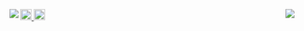 

<!--
**daikichiba9511/daikichiba9511** is a ✨ _special_ ✨ repository because its `README.md` (this file) appears on your GitHub profile.

Here are some ideas to get you started:

- 🔭 I’m currently working on ...
- 🌱 I’m currently learning ...
- 👯 I’m looking to collaborate on ...
- 🤔 I’m looking for help with ...
- 💬 Ask me about ...
- 📫 How to reach me: ...
- 😄 Pronouns: ...
- ⚡ Fun fact: ...
-->
<a href="http://twitter.com/496_nnc">
    <img height="20" src="https://img.shields.io/twitter/follow/496_nnc?label=Twitter&logo=twitter&style=flat" />
<a href="https://github.com/daikichiba9511">
    <img height="20" src="https://img.shields.io/github/followers/daikichiba9511?label=follow&logo=github&style=flat" />

<a href="https://github.com/anuraghazra/github-readme-stats">
  <img align="left" src="https://github-readme-stats.vercel.app/api?username=daikichiba9511&count_private=true&show_icons=true&theme=solarized-dark" />
</a>
<a href="https://github.com/anuraghazra/github-readme-stats">
  <img align="right" src="https://github-readme-stats.vercel.app/api/top-langs/?username=daikichiba9511&show_icons=true&theme=solarized-dark" />
</a>
